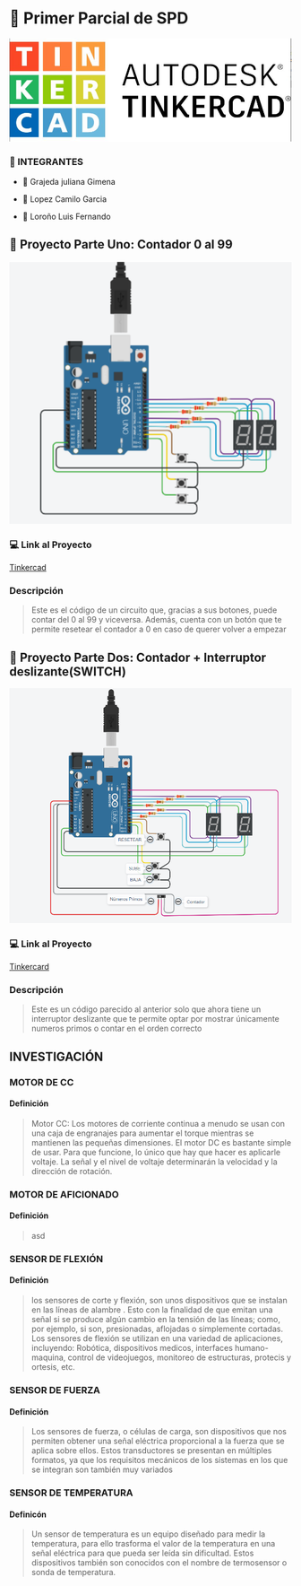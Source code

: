 # :file_folder: Primer Parcial de SPD

![imagen](imagen/3_Figura_1._Tinkercad_logotipo.jpg)

### :scroll: INTEGRANTES 
-  :strawberry: Grajeda juliana Gimena
*  :bread: Lopez Camilo Garcia
+  :cookie: Loroño Luis Fernando

##  :sunflower: Proyecto Parte Uno: Contador 0 al 99
![imagen](imagen/aaa.png)

### 	:computer: Link al Proyecto
[Tinkercad](https://www.tinkercad.com/things/5K5WYnyHAHB)

### Descripción
> Este es el código de un circuito que, gracias a sus botones, puede contar del 0 al 99 y viceversa. Además, cuenta con un botón que te permite resetear el contador a 0 en caso de querer volver a empezar

##  :sunflower: Proyecto Parte Dos: Contador + Interruptor deslizante(SWITCH)
![imagen](imagen/imagen_2023-10-18_161343051.png)

### 	:computer: Link al Proyecto

[Tinkercard](https://www.tinkercad.com/things/0jGSMg5g407)

### Descripción

> Este es un código parecido al anterior solo que ahora tiene un interruptor deslizante que te permite optar por mostrar únicamente numeros primos o contar en el orden correcto

## INVESTIGACIÓN

### MOTOR DE CC

#### Definición
> Motor CC: Los motores de corriente continua a menudo se usan con una caja de engranajes para aumentar el torque mientras se mantienen las pequeñas dimensiones. El motor DC es bastante simple de usar. Para que funcione, lo único que hay que hacer es aplicarle voltaje. La señal y el nivel de voltaje determinarán la velocidad y la dirección de rotación.

### MOTOR DE AFICIONADO

#### Definición
> asd

### SENSOR DE FLEXIÓN

#### Definición
>  los sensores de corte y flexión, son unos dispositivos que se instalan en las líneas de alambre . Esto con la finalidad de que emitan una señal si se produce algún cambio en la tensión de las líneas; como, por ejemplo, si son, presionadas, aflojadas o simplemente cortadas.
Los sensores de flexión se utilizan en una variedad de aplicaciones, incluyendo: Robótica, dispositivos medicos, interfaces humano-maquina, control de videojuegos, monitoreo de estructuras, protecis y ortesis, etc.

### SENSOR DE FUERZA

#### Definición
> Los sensores de fuerza, o células de carga, son dispositivos que nos permiten obtener una señal eléctrica proporcional a la fuerza que se aplica sobre ellos. Estos transductores se presentan en múltiples formatos, ya que los requisitos mecánicos de los sistemas en los que se integran son también muy variados

### SENSOR DE TEMPERATURA

#### Definicón
>  Un sensor de temperatura es un equipo diseñado para medir la temperatura, para ello trasforma el valor de la temperatura en una señal eléctrica para que pueda ser leída sin dificultad. Estos dispositivos también son conocidos con el nombre de termosensor o sonda de temperatura.

